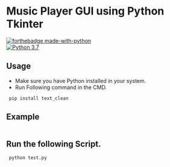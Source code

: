 # Music Player GUI using Python Tkinter

[![forthebadge made-with-python](http://ForTheBadge.com/images/badges/made-with-python.svg)](https://www.python.org/)                 
[![Python 3.7](https://img.shields.io/badge/python-3.6-blue.svg)](https://www.python.org/downloads/release/python-360/)   


## Usage

- Make sure you have Python installed in your system.
- Run Following command in the CMD.
 ```
  pip install text_clean
  ```
## Example

 ```

  ```

## Run the following Script.
 ```
  python test.py
 ```


